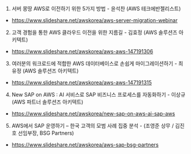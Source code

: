 1. 서버 몽땅 AWS로 이전하기 위한 5가지 방법 - 윤석찬 (AWS 테크에반젤리스트)

* https://www.slideshare.net/awskorea/aws-server-migration-webinar

2. 고객 경험을 통한 AWS 클라우드 이전을 위한 지름길 - 김효정 (AWS 솔루션즈 아키텍트)

* https://www.slideshare.net/awskorea/aws-aws-147191306


3. 여러분의 워크로드에 적합한 AWS 데이터베이스로 손쉽게 마이그레이션하기 - 최유정 (AWS 솔루션즈 아키텍트)

* https://www.slideshare.net/awskorea/aws-aws-147191315

4. New SAP on AWS : AI 서비스로 SAP 비즈니스 프로세스를 자동화하기 - 이상규 (AWS 파트너 솔루션즈 아키텍트)

* https://www.slideshare.net/awskorea/new-sap-on-aws-ai-sap-aws

5. AWS에서 SAP 운영하기 – 한국 고객의 모범 사례 집중 분석 - (조영준 상무 / 김진호 선임부장, BSG Partners)

* https://www.slideshare.net/awskorea/aws-sap-bsg-partners